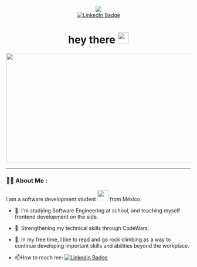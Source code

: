 <div id="header" align="center">
  <img src="https://media.giphy.com/media/v1.Y2lkPTc5MGI3NjExMTFhNmY5MzQyMWY0ZDUwODU4N2IyMmM1Mjg4MDk0ZDdhODlhNDJjZSZjdD1z/M9gbBd9nbDrOTu1Mqx/giphy.gif"/>

  <div id="badges">
    <a href="www.linkedin.com/in/emilio-ramirez-921a1a170](https://www.linkedin.com/in/emilio-ramirez-921a1a170/">
      <img src="https://img.shields.io/badge/LinkedIn-blue?style=for-the-badge&logo=linkedin&logoColor=white" alt="LinkedIn Badge"/>
    </a>
    <div>
      <img src="https://komarev.com/ghpvc/?username=your-github-emilio-ramirez-921a1a170&style=flat-square&color=blue" alt=""/>
    </div>
  </div>
  <h1>
  hey there
  <img src="https://media.giphy.com/media/hvRJCLFzcasrR4ia7z/giphy.gif" width="30px"/>
  </h1>
</div>
<div align="center">
  <img src="https://media.giphy.com/media/dWesBcTLavkZuG35MI/giphy.gif" width="600" height="300"/>
</div>

---

### :woman_technologist: About Me :

I am a software development student <img src="https://media.giphy.com/media/WUlplcMpOCEmTGBtBW/giphy.gif" width="30"> from México.

- 🔭: I'm studying Software Engineering at school, and teaching myself frontend development on the side.

- 🤺: Strengthening my technical skills through CodeWars.

- 🦁: In my free time, I like to read and go rock climbing as a way to continue developing important skills and abilities beyond the workplace.

- :mailbox:How to reach me: [![Linkedin Badge](https://img.shields.io/badge/-EmilioRM-blue?style=flat&logo=Linkedin&logoColor=white)](https://www.linkedin.com/in/emilio-ramirez-921a1a170/)
